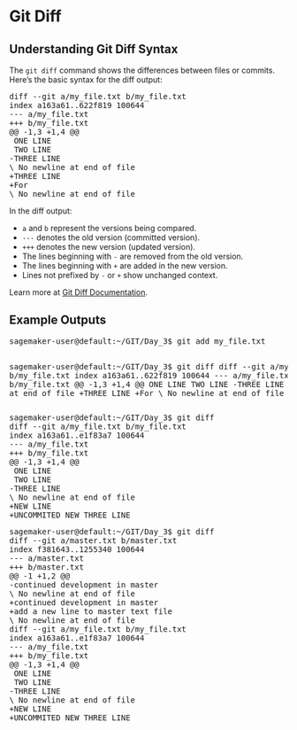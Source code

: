 <h1>Git Diff</h1>

<h2>Understanding Git Diff Syntax</h2>
<p>The <code>git diff</code> command shows the differences between files or commits. Here’s the basic syntax for the diff output:</p>
<pre>
diff --git a/my_file.txt b/my_file.txt
index a163a61..622f819 100644
--- a/my_file.txt
+++ b/my_file.txt
@@ -1,3 +1,4 @@
 ONE LINE
 TWO LINE
-THREE LINE
\ No newline at end of file
+THREE LINE
+For
\ No newline at end of file
</pre>

<p>In the diff output:</p>
<ul>
  <li><code>a</code> and <code>b</code> represent the versions being compared.</li>
  <li><code>---</code> denotes the old version (committed version).</li>
  <li><code>+++</code> denotes the new version (updated version).</li>
  <li>The lines beginning with <code>-</code> are removed from the old version.</li>
  <li>The lines beginning with <code>+</code> are added in the new version.</li>
  <li>Lines not prefixed by <code>-</code> or <code>+</code> show unchanged context.</li>
</ul>

<p>Learn more at <a href="https://git-scm.com/docs/git-diff">Git Diff Documentation</a>.</p>

<h2>Example Outputs</h2>
<pre>
sagemaker-user@default:~/GIT/Day_3$ git add my_file.txt 

sagemaker-user@default:~/GIT/Day_3$ git diff
diff --git a/my_file.txt b/my_file.txt
index a163a61..622f819 100644
--- a/my_file.txt
+++ b/my_file.txt
@@ -1,3 +1,4 @@
 ONE LINE
 TWO LINE
-THREE LINE
\ No newline at end of file
+THREE LINE
+For
\ No newline at end of file
</pre>

<pre>
sagemaker-user@default:~/GIT/Day_3$ git diff
diff --git a/my_file.txt b/my_file.txt
index a163a61..e1f83a7 100644
--- a/my_file.txt
+++ b/my_file.txt
@@ -1,3 +1,4 @@
 ONE LINE
 TWO LINE
-THREE LINE
\ No newline at end of file
+NEW LINE
+UNCOMMITED NEW THREE LINE
</pre>

<pre>
sagemaker-user@default:~/GIT/Day_3$ git diff
diff --git a/master.txt b/master.txt
index f381643..1255340 100644
--- a/master.txt
+++ b/master.txt
@@ -1 +1,2 @@
-continued development in master
\ No newline at end of file
+continued development in master
+add a new line to master text file
\ No newline at end of file
diff --git a/my_file.txt b/my_file.txt
index a163a61..e1f83a7 100644
--- a/my_file.txt
+++ b/my_file.txt
@@ -1,3 +1,4 @@
 ONE LINE
 TWO LINE
-THREE LINE
\ No newline at end of file
+NEW LINE
+UNCOMMITED NEW THREE LINE
</pre>

